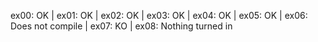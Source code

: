 
ex00: OK | ex01: OK | ex02: OK | ex03: OK | ex04: OK | ex05: OK | ex06: Does not compile | ex07: KO | ex08: Nothing turned in
